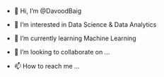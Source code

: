 - 👋 Hi, I’m @DavoodBaig
- 👀 I’m interested in Data Science & Data Analytics
- 🌱 I’m currently learning Machine Learning


- 💞️ I’m looking to collaborate on ...
- 📫 How to reach me ...

<!---
DavoodBaig/DavoodBaig is a ✨ special ✨ repository because its `README.md` (this file) appears on your GitHub profile.
You can click the Preview link to take a look at your changes.
--->
